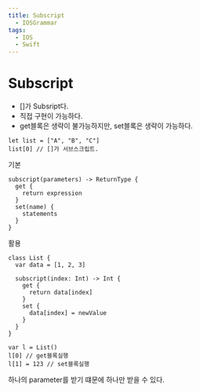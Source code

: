 ```yaml
---
title: Subscript
  - IOSGrammar
tags:
  - IOS
  - Swift
---
```


# Subscript  
- []가 Subsript다.
- 직접 구현이 가능하다.  
- get블록은 생략이 불가능하지만, set블록은 생략이 가능하다.

~~~
let list = ["A", "B", "C"]
list[0] // []가 서브스크립트.
~~~

기본
~~~
subscript(parameters) -> ReturnType {
  get {
    return expression
  }
  set(name) {
    statements
  }
}
~~~

활용
~~~
class List {
  var data = [1, 2, 3]

  subscript(index: Int) -> Int {
    get {
      return data[index]
    }
    set {
      data[index] = newValue
    }
  }
}

var l = List()
l[0] // get블록실행
l[1] = 123 // set블록실행
~~~
하나의 parameter를 받기 떄문에 하나만 받을 수 있다.